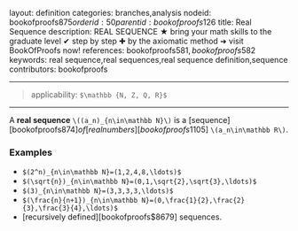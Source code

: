 layout: definition
categories: branches,analysis
nodeid: bookofproofs$875
orderid: 50
parentid: bookofproofs$126
title: Real Sequence
description: REAL SEQUENCE ★ bring your math skills to the graduate level ✔ step by step ✚ by the axiomatic method ➜ visit BookOfProofs now!
references: bookofproofs$581,bookofproofs$582
keywords: real sequence,real sequences,real sequence definition,sequence
contributors: bookofproofs

---
> applicability: `$\mathbb {N, Z, Q, R}$`

---

A **real sequence** `\((a_n)_{n\in\mathbb N}\)` is a [sequence][bookofproofs$874] of [real numbers][bookofproofs$1105] `\(a_n\in\mathbb R\)`.

### Examples

* `$(2^n)_{n\in\mathbb N}=(1,2,4,8,\ldots)$`
* `$(\sqrt{n})_{n\in\mathbb N}=(0,1,\sqrt{2},\sqrt{3},\ldots)$`
* `$(3)_{n\in\mathbb N}=(3,3,3,3,\ldots)$`
* `$(\frac{n}{n+1})_{n\in\mathbb N}=(0,\frac{1}{2},\frac{2}{3},\frac{3}{4},\ldots)$`
* [recursively defined][bookofproofs$8679] sequences.
